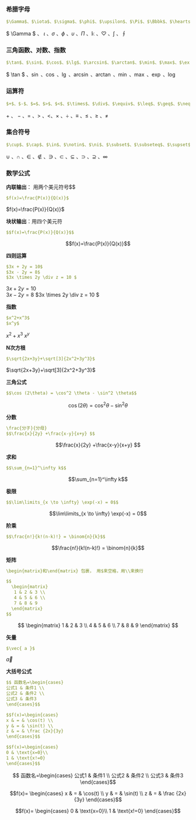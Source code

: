 ### 希腊字母

```yaml
$\Gamma$、$\iota$、$\sigma$、$\phi$、$\upsilon$、$\Pi$、$\Bbbk$、$\heartsuit$、$\int$、$\oint$
```

$ \Gamma $ 、 $\iota$ 、$\sigma$ 、$\phi$ 、$\upsilon$ 、$\Pi$ 、$\Bbbk$ 、$\heartsuit$ 、$\int$ 、$\oint$ 

### 三角函数、对数、指数

```yaml
$\tan$、$\sin$、$\cos$、$\lg$、$\arcsin$、$\arctan$、$\min$、$\max$、$\exp$、$\log$
```

$ \tan $ 、$\sin$ 、$\cos$ 、$\lg$ 、$\arcsin$ 、$\arctan$ 、$\min$ 、$\max$ 、$\exp$ 、$\log$

### 运算符

```yaml
$+$、$-$、$=$、$>$、$<$、$\times$、$\div$、$\equiv$、$\leq$、$\geq$、$\neq$  
```

$+$ 、 $-$ 、$=$ 、$>$ 、$<$、$\times$ 、$\div$ 、$\equiv$ 、$\leq$ 、$\geq$ 、$\neq$ 

### 集合符号

```yaml
$\cup$、$\cap$、$\in$、$\notin$、$\ni$、$\subset$、$\subseteq$、$\supset$、$\supseteq$、$\infty$
```

$\cup$ 、$\cap$ 、$\in$ 、$\notin$ 、$\ni$ 、$\subset$ 、$\subseteq$ 、$\supset$ 、$\supseteq$ 、$\infty$ 

### 数学公式

**内联输出**： 用两个美元符号$$ 

```yaml
$f(x)=\frac{P(x)}{Q(x)}$  
```

$f(x)=\frac{P(x)}{Q(x)}$  

**块状输出**：用四个美元符$$$$

```yaml
$$f(x)=\frac{P(x)}{Q(x)}$$ 
```

$$f(x)=\frac{P(x)}{Q(x)}$$

**四则运算**

```yaml
$3x + 2y = 10$  
$3x - 2y = 8$
$3x \times 2y \div z = 10 $
```

$3x + 2y = 10$  
$3x - 2y = 8$
$3x \times 2y \div z = 10 $

**指数**

```yaml
$x^2+x^3$  
$x^y$  
```

$x^2+x^3$ 
$x^y$

**N次方根**

```yaml
$\sqrt{2x+3y}+\sqrt[3]{2x^2+3y^3}$
```

$\sqrt{2x+3y}+\sqrt[3]{2x^2+3y^3}$

**三角公式**

```yaml
$$\cos (2\theta) = \cos^2 \theta - \sin^2 \theta$$
```

$$\cos (2\theta) = \cos^2 \theta - \sin^2 \theta$$

**分数**

```yaml
\frac{分子}{分母}
$$\frac{x}{2y} +\frac{x-y}{x+y} $$
```

$$\frac{x}{2y} +\frac{x-y}{x+y} $$

**求和**

```yaml
$$\sum_{n=1}^\infty k$$
```

$$\sum_{n=1}^\infty k$$

**极限**

```yaml
$$\lim\limits_{x \to \infty} \exp(-x) = 0$$
```

$$\lim\limits_{x \to \infty} \exp(-x) = 0$$

**阶乘**

```yaml
$$\frac{n!}{k!(n-k)!} = \binom{n}{k}$$
```

$$\frac{n!}{k!(n-k)!} = \binom{n}{k}$$



**矩阵**

```yaml
\begin{matrix}和\end{matrix} 包裹， 用$来空格，用\\来换行

$$
  \begin{matrix}
   1 & 2 & 3 \\
   4 & 5 & 6 \\
   7 & 8 & 9
  \end{matrix} 
$$
```

$$
\begin{matrix}
   1 & 2 & 3 \\
   4 & 5 & 6 \\
   7 & 8 & 9
  \end{matrix}
$$



**矢量**

```yaml
$\vec{ a }$
```

$\vec{ a }$



**大括号公式**

```yaml
$$ 函数名=\begin{cases}
公式1 & 条件1 \\
公式2 & 条件2 \\
公式3 & 条件3 
\end{cases}$$

$$f(x)=\begin{cases}
x & = & \cos(t) \\
y & = & \sin(t) \\
z & = & \frac {2x}{3y}
\end{cases}$$

$$f(x)=\begin{cases}
0 & \text{x=0}\\
1 & \text{x!=0}
\end{cases}$$
```

$$ 函数名=\begin{cases}
公式1 & 条件1 \\
公式2 & 条件2 \\
公式3 & 条件3 
\end{cases}$$

$$f(x)=
\begin{cases}
x & = & \cos(t) \\
y & = & \sin(t) \\
z & = & \frac {2x}{3y}
\end{cases}$$



$$f(x)=
\begin{cases}
0 & \text{x=0}\\
1 & \text{x!=0}
\end{cases}$$


